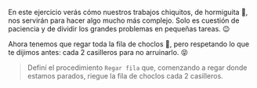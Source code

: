 <gs-attire
  attire-url="https://raw.githubusercontent.com/MumukiProject/mumuki-guia-gobstones-practica-procedimientos-kids/master/assets/attires/config.json">
</gs-attire>
<gs-toolbox toolbox-url="https://raw.githubusercontent.com/MumukiProject/mumuki-guia-gobstones-practica-procedimientos-kids/master/assets/toolbox_1553290173357.xml"></gs-toolbox>

En este ejercicio verás cómo nuestros trabajos chiquitos, de hormiguita :ant:, nos servirán para hacer algo mucho más complejo. Solo es cuestión de paciencia y de dividir los grandes problemas en pequeñas tareas. :wink:

Ahora tenemos que regar toda la fila de choclos :corn:, pero respetando lo que te dijimos antes: cada 2 casilleros para no arruinarlo. :stuck_out_tongue_closed_eyes:

> Definí el procedimiento `Regar fila` que, comenzando a regar donde estamos parados, riegue la fila de choclos cada 2 casilleros.
